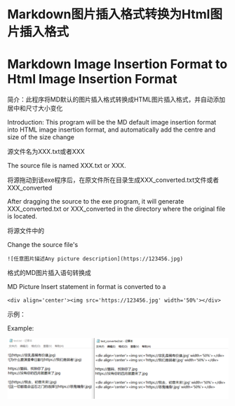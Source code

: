 # Markdown图片插入格式转换为Html图片插入格式

# Markdown Image Insertion Format to Html Image Insertion Format



简介：此程序将MD默认的图片插入格式转换成HTML图片插入格式，并自动添加居中和尺寸大小变化

Introduction: This program will be the MD default image insertion format into HTML image insertion format, and automatically add the centre and size of the size change



源文件名为XXX.txt或者XXX

The source file is named XXX.txt or XXX.



将源拖动到该exe程序后，在原文件所在目录生成XXX_converted.txt文件或者XXX_converted

After dragging the source to the exe program, it will generate XXX_converted.txt or XXX_converted in the directory where the original file is located.



将源文件中的

Change the source file's

```
![任意图片描述Any picture description](https://123456.jpg)
```



格式的MD图片插入语句转换成

MD Picture Insert statement in format is converted to a

```
<div align='center'><img src='https://123456.jpg' width='50%'></div>
```



示例：

Example:

![image-20240130125421994](Markdown图片插入格式转换为Html图片插入格式.assets/image-20240130125421994.png)
